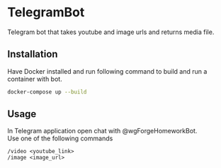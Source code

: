 # TelegramBot
Telegram bot that takes youtube and image urls and returns media file.

## Installation

Have Docker installed and run following command to build and run a container with bot.
```bash
docker-compose up --build
```


## Usage

In Telegram application open chat with @wgForgeHomeworkBot.
<br>
Use one of the following commands
```text
/video <youtube_link>
/image <image_url>
```


